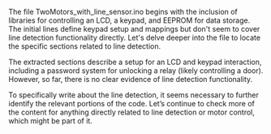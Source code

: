 The file TwoMotors_with_line_sensor.ino begins with the inclusion of libraries for controlling an LCD, a keypad, and EEPROM for data storage. The initial lines define keypad setup and mappings but don't seem to cover line detection functionality directly. Let's delve deeper into the file to locate the specific sections related to line detection.

The extracted sections describe a setup for an LCD and keypad interaction, including a password system for unlocking a relay (likely controlling a door). However, so far, there is no clear evidence of line detection functionality.

To specifically write about the line detection, it seems necessary to further identify the relevant portions of the code. Let’s continue to check more of the content for anything directly related to line detection or motor control, which might be part of it. ​​

